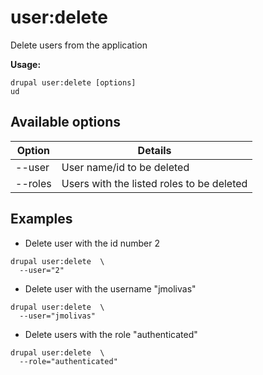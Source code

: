 # user:delete
Delete users from the application

**Usage:**
```
drupal user:delete [options]
ud
```

## Available options
Option | Details
-------|-------------
--user | User name/id to be deleted
--roles | Users with the listed roles to be deleted

## Examples
* Delete user with the id number 2
```
drupal user:delete  \
  --user="2"
```
* Delete user with the username "jmolivas"
```
drupal user:delete  \
  --user="jmolivas"
```
* Delete users with the role "authenticated"
```
drupal user:delete  \
  --role="authenticated"
```
